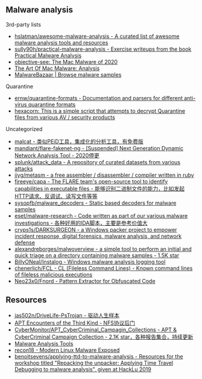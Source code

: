 ## Malware analysis

3rd-party lists

* [hslatman/awesome-malware-analysis - A curated list of awesome malware analysis tools and resources](https://github.com/hslatman/awesome-malware-analysis)
* [sully90h/practical-malware-analysis - Exercise writeups from the book Practical Malware Analysis](https://github.com/sully90h/practical-malware-analysis)
* [objective-see: The Mac Malware of 2020](https://objective-see.com/blog/blog_0x5F.html)
* [The Art Of Mac Malware: Analysis](https://taomm.org/vol1/analysis.html)
* [MalwareBazaar | Browse malware samples](https://bazaar.abuse.ch/browse/)

Quarantine

* [ernw/quarantine-formats - Documentation and parsers for different anti-virus quarantine formats](https://github.com/ernw/quarantine-formats)
* [hexacorn: This is a simple script that attempts to decrypt Quarantine files from various AV / security products](http://hexacorn.com/d/DeXRAY.pl)

Uncategorized

* [malcat - 类似PEiD工具，集成化的分析工具，有免费版](https://malcat.fr/)
* [mandiant/flare-fakenet-ng - [Suspended] Next Generation Dynamic Network Analysis Tool - 2020停更](https://github.com/mandiant/flare-fakenet-ng)
* [splunk/attack_data - A repository of curated datasets from various attacks](https://github.com/splunk/attack_data)
* [jjyg/metasm - a free assembler / disassembler / compiler written in ruby](https://github.com/jjyg/metasm)
* [fireeye/capa - The FLARE team's open-source tool to identify capabilities in executable files - 能够识别二进制文件的能力，比如发起HTTP请求、反调试、读写文件等等](https://github.com/fireeye/capa)
* [sysopfb/malware_decoders - Static based decoders for malware samples](https://github.com/sysopfb/malware_decoders)
* [eset/malware-research - Code written as part of our various malware investigations - 各种好用的IDA脚本，主要是参考价值大](https://github.com/eset/malware-research)
* [cryps1s/DARKSURGEON - a Windows packer project to empower incident response, digital forensics, malware analysis, and network defense](https://github.com/cryps1s/DARKSURGEON)
* [alexandreborges/malwoverview - a simple tool to perform an initial and quick triage on a directory containing malware samples - 1.5K star](https://github.com/alexandreborges/malwoverview)
* [BillyONeal/Instalog - Windows malware analysis logging tool](https://github.com/BillyONeal/Instalog)
* [chenerlich/FCL - CL (Fileless Command Lines) - Known command lines of fileless malicious executions](https://github.com/chenerlich/FCL)
* [Neo23x0/Fnord - Pattern Extractor for Obfuscated Code](https://github.com/Neo23x0/Fnord)

## Resources

* [jas502n/DriveLife-PsTrojan - 驱动人生样本](https://github.com/jas502n/DriveLife-PsTrojan)
* [APT Encounters of the Third Kind - NFS协议后门](https://igor-blue.github.io/2021/03/24/apt1.html)
* [CyberMonitor/APT_CyberCriminal_Campagin_Collections - APT & CyberCriminal Campaign Collection - 2.1K star，各种报告集合，持续更新](https://github.com/CyberMonitor/APT_CyberCriminal_Campagin_Collections)
* [Malware Analysis Tools](http://malwareanalysis.tools/index.html)
* [recon18 - Modern Linux Malware Exposed](http://s3.eurecom.fr/~invano/slides/recon18_linux_malware.pdf)
* [benoitsevens/applying-ttd-to-malware-analysis - Resources for the workshop titled "Repacking the unpacker: Applying Time Travel Debugging to malware analysis", given at HackLu 2019](https://github.com/benoitsevens/applying-ttd-to-malware-analysis)


